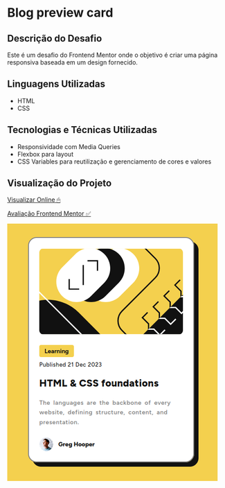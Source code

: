 # Blog preview card

## Descrição do Desafio
Este é um desafio do Frontend Mentor onde o objetivo é criar uma página responsiva baseada em um design fornecido.

## Linguagens Utilizadas
- HTML
- CSS

## Tecnologias e Técnicas Utilizadas
- Responsividade com Media Queries
- Flexbox para layout
- CSS Variables para reutilização e gerenciamento de cores e valores

## Visualização do Projeto
[Visualizar Online 🖱](https://lucasjcfreire.github.io/challenges/frontend-mentor/01-newbie/blog-preview-card/)

[Avaliação Frontend Mentor ✅](https://www.frontendmentor.io/solutions/organization-good-class-names-and-css-variables-P-VDI8euN0)

![Visualização do Projeto](./src/images/preview.png)